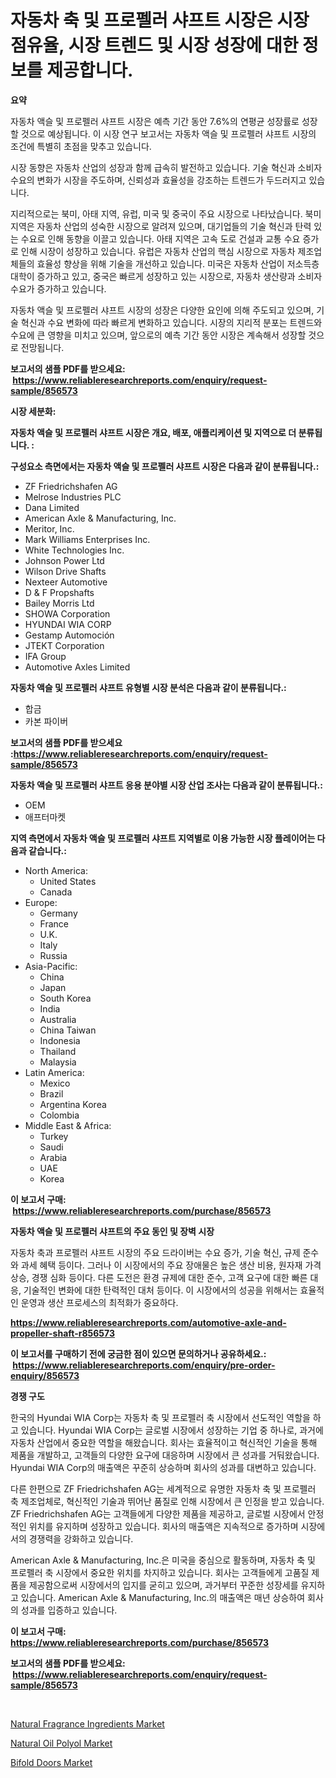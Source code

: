 <p><h1>자동차 축 및 프로펠러 샤프트 시장은 시장 점유율, 시장 트렌드 및 시장 성장에 대한 정보를 제공합니다.</h1></p><p><strong>요약</strong></p>
<p><p>자동차 액슬 및 프로펠러 샤프트 시장은 예측 기간 동안 7.6%의 연평균 성장률로 성장할 것으로 예상됩니다. 이 시장 연구 보고서는 자동차 액슬 및 프로펠러 샤프트 시장의 조건에 특별히 초점을 맞추고 있습니다.</p><p>시장 동향은 자동차 산업의 성장과 함께 급속히 발전하고 있습니다. 기술 혁신과 소비자 수요의 변화가 시장을 주도하며, 신뢰성과 효율성을 강조하는 트렌드가 두드러지고 있습니다.</p><p>지리적으로는 북미, 아태 지역, 유럽, 미국 및 중국이 주요 시장으로 나타났습니다. 북미 지역은 자동차 산업의 성숙한 시장으로 알려져 있으며, 대기업들의 기술 혁신과 탄력 있는 수요로 인해 동향을 이끌고 있습니다. 아태 지역은 고속 도로 건설과 교통 수요 증가로 인해 시장이 성장하고 있습니다. 유럽은 자동차 산업의 핵심 시장으로 자동차 제조업체들의 효율성 향상을 위해 기술을 개선하고 있습니다. 미국은 자동차 산업이 저소득층 대학이 증가하고 있고, 중국은 빠르게 성장하고 있는 시장으로, 자동차 생산량과 소비자 수요가 증가하고 있습니다.</p><p>자동차 액슬 및 프로펠러 샤프트 시장의 성장은 다양한 요인에 의해 주도되고 있으며, 기술 혁신과 수요 변화에 따라 빠르게 변화하고 있습니다. 시장의 지리적 분포는 트렌드와 수요에 큰 영향을 미치고 있으며, 앞으로의 예측 기간 동안 시장은 계속해서 성장할 것으로 전망됩니다.</p></p>
<p><strong>보고서의 샘플 PDF를 받으세요: &nbsp;<a href="https://www.reliableresearchreports.com/enquiry/request-sample/856573">https://www.reliableresearchreports.com/enquiry/request-sample/856573</a></strong></p>
<p><strong>시장 세분화:</strong></p>
<p><strong> 자동차 액슬 및 프로펠러 샤프트 시장은 개요, 배포, 애플리케이션 및 지역으로 더 분류됩니다. :</strong></p>
<p><strong>구성요소 측면에서는 자동차 액슬 및 프로펠러 샤프트 시장은 다음과 같이 분류됩니다.:</strong></p>
<p><ul><li>ZF Friedrichshafen AG</li><li>Melrose Industries PLC</li><li>Dana Limited</li><li>American Axle & Manufacturing, Inc.</li><li>Meritor, Inc.</li><li>Mark Williams Enterprises Inc.</li><li>White Technologies Inc.</li><li>Johnson Power Ltd</li><li>Wilson Drive Shafts</li><li>Nexteer Automotive</li><li>D & F Propshafts</li><li>Bailey Morris Ltd</li><li>SHOWA Corporation</li><li>HYUNDAI WIA CORP</li><li>Gestamp Automoción</li><li>JTEKT Corporation</li><li>IFA Group</li><li>Automotive Axles Limited</li></ul></p>
<p><strong> 자동차 액슬 및 프로펠러 샤프트 유형별 시장 분석은 다음과 같이 분류됩니다.:</strong></p>
<p><ul><li>합금</li><li>카본 파이버</li></ul></p>
<p><strong>보고서의 샘플 PDF를 받으세요 :<a href="https://www.reliableresearchreports.com/enquiry/request-sample/856573">https://www.reliableresearchreports.com/enquiry/request-sample/856573</a></strong></p>
<p><strong> 자동차 액슬 및 프로펠러 샤프트 응용 분야별 시장 산업 조사는 다음과 같이 분류됩니다.:</strong></p>
<p><ul><li>OEM</li><li>애프터마켓</li></ul></p>
<p><strong>지역 측면에서 자동차 액슬 및 프로펠러 샤프트 지역별로 이용 가능한 시장 플레이어는 다음과 같습니다.:</strong></p>
<p><ul>
    <li>
        North America:
        <ul>
            <li>United States</li>
            <li>Canada</li>
        </ul>
    </li>
    <li>
        Europe:
        <ul>
            <li>Germany</li>
            <li>France</li>
            <li>U.K.</li>
            <li>Italy</li>
            <li>Russia</li>
        </ul>
    </li>
    <li>
        Asia-Pacific:
        <ul>
            <li>China</li>
            <li>Japan</li>
            <li>South Korea</li>
            <li>India</li>
            <li>Australia</li>
            <li>China Taiwan</li>
            <li>Indonesia</li>
            <li>Thailand</li>
            <li>Malaysia</li>
        </ul>
    </li>
    <li>
        Latin America:
        <ul>
            <li>Mexico</li>
            <li>Brazil</li>
            <li>Argentina Korea</li>
            <li>Colombia</li>
        </ul>
    </li>
    <li>
        Middle East & Africa:
        <ul>
            <li>Turkey</li>
            <li>Saudi</li>
            <li>Arabia</li>
            <li>UAE</li>
            <li>Korea</li>
        </ul>
    </li>
    </ul></p>
<p><strong>이 보고서 구매: &nbsp;<a href="https://www.reliableresearchreports.com/purchase/856573">https://www.reliableresearchreports.com/purchase/856573</a></strong></p>
<p><strong>자동차 액슬 및 프로펠러 샤프트의 주요 동인 및 장벽 시장</strong></p>
<p><p>자동차 축과 프로펠러 샤프트 시장의 주요 드라이버는 수요 증가, 기술 혁신, 규제 준수와 과세 혜택 등이다. 그러나 이 시장에서의 주요 장애물은 높은 생산 비용, 원자재 가격 상승, 경쟁 심화 등이다. 다른 도전은 환경 규제에 대한 준수, 고객 요구에 대한 빠른 대응, 기술적인 변화에 대한 탄력적인 대처 등이다. 이 시장에서의 성공을 위해서는 효율적인 운영과 생산 프로세스의 최적화가 중요하다.</p></p>
<p><strong><a href="https://www.reliableresearchreports.com/automotive-axle-and-propeller-shaft-r856573">https://www.reliableresearchreports.com/automotive-axle-and-propeller-shaft-r856573</a></strong></p>
<p><strong>이 보고서를 구매하기 전에 궁금한 점이 있으면 문의하거나 공유하세요.: &nbsp;<a href="https://www.reliableresearchreports.com/enquiry/pre-order-enquiry/856573">https://www.reliableresearchreports.com/enquiry/pre-order-enquiry/856573</a></strong></p>
<p><strong>경쟁 구도</strong></p>
<p><p>한국의 Hyundai WIA Corp는 자동차 축 및 프로펠러 축 시장에서 선도적인 역할을 하고 있습니다. Hyundai WIA Corp는 글로벌 시장에서 성장하는 기업 중 하나로, 과거에 자동차 산업에서 중요한 역할을 해왔습니다. 회사는 효율적이고 혁신적인 기술을 통해 제품을 개발하고, 고객들의 다양한 요구에 대응하며 시장에서 큰 성과를 거둬왔습니다. Hyundai WIA Corp의 매출액은 꾸준히 상승하며 회사의 성과를 대변하고 있습니다.</p><p>다른 한편으로 ZF Friedrichshafen AG는 세계적으로 유명한 자동차 축 및 프로펠러 축 제조업체로, 혁신적인 기술과 뛰어난 품질로 인해 시장에서 큰 인정을 받고 있습니다. ZF Friedrichshafen AG는 고객들에게 다양한 제품을 제공하고, 글로벌 시장에서 안정적인 위치를 유지하며 성장하고 있습니다. 회사의 매출액은 지속적으로 증가하며 시장에서의 경쟁력을 강화하고 있습니다.</p><p>American Axle & Manufacturing, Inc.은 미국을 중심으로 활동하며, 자동차 축 및 프로펠러 축 시장에서 중요한 위치를 차지하고 있습니다. 회사는 고객들에게 고품질 제품을 제공함으로써 시장에서의 입지를 굳히고 있으며, 과거부터 꾸준한 성장세를 유지하고 있습니다. American Axle & Manufacturing, Inc.의 매출액은 매년 상승하여 회사의 성과를 입증하고 있습니다.</p></p>
<p><strong>이 보고서 구매: &nbsp; <a href="https://www.reliableresearchreports.com/purchase/856573">https://www.reliableresearchreports.com/purchase/856573</a></strong></p>
<p><strong>보고서의 샘플 PDF를 받으세요: &nbsp;<a href="https://www.reliableresearchreports.com/enquiry/request-sample/856573">https://www.reliableresearchreports.com/enquiry/request-sample/856573</a></strong><strong></strong></p>
<p>&nbsp;</p>
<p><p><a href="https://fuschia-pecorino-a6d.notion.site/Natural-Fragrance-Ingredients-Market-Size-Share-Trends-Analysis-Report-By-Material-By-Type-By-E-cb1d9dacf1624f08bfb1f77dd1fde7e5">Natural Fragrance Ingredients Market</a></p><p><a href="https://changeable-paste-463.notion.site/Natural-Oil-Polyol-Market-Provides-a-Comprehensive-Analysis-Including-a-Macro-Overview-of-the-Market-d516b624a4374d48b8e13702aded7240">Natural Oil Polyol Market</a></p><p><a href="https://florentine-yuzu-f42.notion.site/Bifold-Doors-Market-Size-Growth-Outlook-from-2024-to-2031-projecting-at-Market-s-Trends-Analysis-b-45470c1331594b1dbae35b7ed9e47396">Bifold Doors Market</a></p></p>